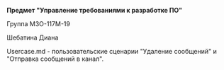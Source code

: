 **Предмет "Управление требованиями к разработке ПО"**

Группа М3О-117М-19

Шебатина Диана


Usercase.md - пользовательские сценарии "Удаление сообщений" и "Отправка сообщений в канал".
